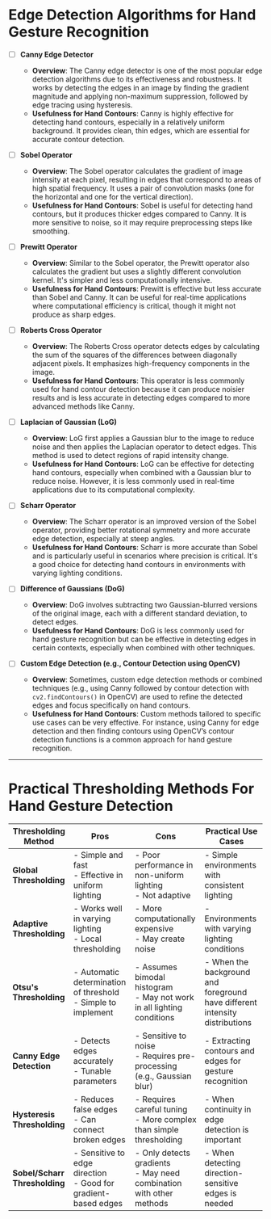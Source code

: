 # Edge Detection Algorithms for Hand Gesture Recognition

- [ ] **Canny Edge Detector**
  - **Overview**: The Canny edge detector is one of the most popular edge detection algorithms due to its effectiveness and robustness. It works by detecting the edges in an image by finding the gradient magnitude and applying non-maximum suppression, followed by edge tracing using hysteresis.
  - **Usefulness for Hand Contours**: Canny is highly effective for detecting hand contours, especially in a relatively uniform background. It provides clean, thin edges, which are essential for accurate contour detection.

- [ ] **Sobel Operator**
  - **Overview**: The Sobel operator calculates the gradient of image intensity at each pixel, resulting in edges that correspond to areas of high spatial frequency. It uses a pair of convolution masks (one for the horizontal and one for the vertical direction).
  - **Usefulness for Hand Contours**: Sobel is useful for detecting hand contours, but it produces thicker edges compared to Canny. It is more sensitive to noise, so it may require preprocessing steps like smoothing.

- [ ] **Prewitt Operator**
  - **Overview**: Similar to the Sobel operator, the Prewitt operator also calculates the gradient but uses a slightly different convolution kernel. It's simpler and less computationally intensive.
  - **Usefulness for Hand Contours**: Prewitt is effective but less accurate than Sobel and Canny. It can be useful for real-time applications where computational efficiency is critical, though it might not produce as sharp edges.

- [ ] **Roberts Cross Operator**
  - **Overview**: The Roberts Cross operator detects edges by calculating the sum of the squares of the differences between diagonally adjacent pixels. It emphasizes high-frequency components in the image.
  - **Usefulness for Hand Contours**: This operator is less commonly used for hand contour detection because it can produce noisier results and is less accurate in detecting edges compared to more advanced methods like Canny.

- [ ] **Laplacian of Gaussian (LoG)**
  - **Overview**: LoG first applies a Gaussian blur to the image to reduce noise and then applies the Laplacian operator to detect edges. This method is used to detect regions of rapid intensity change.
  - **Usefulness for Hand Contours**: LoG can be effective for detecting hand contours, especially when combined with a Gaussian blur to reduce noise. However, it is less commonly used in real-time applications due to its computational complexity.

- [ ] **Scharr Operator**
  - **Overview**: The Scharr operator is an improved version of the Sobel operator, providing better rotational symmetry and more accurate edge detection, especially at steep angles.
  - **Usefulness for Hand Contours**: Scharr is more accurate than Sobel and is particularly useful in scenarios where precision is critical. It's a good choice for detecting hand contours in environments with varying lighting conditions.

- [ ] **Difference of Gaussians (DoG)**
  - **Overview**: DoG involves subtracting two Gaussian-blurred versions of the original image, each with a different standard deviation, to detect edges.
  - **Usefulness for Hand Contours**: DoG is less commonly used for hand gesture recognition but can be effective in detecting edges in certain contexts, especially when combined with other techniques.

- [ ] **Custom Edge Detection (e.g., Contour Detection using OpenCV)**
  - **Overview**: Sometimes, custom edge detection methods or combined techniques (e.g., using Canny followed by contour detection with `cv2.findContours()` in OpenCV) are used to refine the detected edges and focus specifically on hand contours.
  - **Usefulness for Hand Contours**: Custom methods tailored to specific use cases can be very effective. For instance, using Canny for edge detection and then finding contours using OpenCV’s contour detection functions is a common approach for hand gesture recognition.

---

# Practical Thresholding Methods For Hand Gesture Detection

| **Thresholding Method**       | **Pros**                                           | **Cons**                                               | **Practical Use Cases**                                      |
|-------------------------------|---------------------------------------------------|--------------------------------------------------------|-------------------------------------------------------------|
| **Global Thresholding**        | - Simple and fast<br>- Effective in uniform lighting | - Poor performance in non-uniform lighting<br>- Not adaptive | - Simple environments with consistent lighting             |
| **Adaptive Thresholding**      | - Works well in varying lighting<br>- Local thresholding | - More computationally expensive<br>- May create noise | - Environments with varying lighting conditions             |
| **Otsu's Thresholding**        | - Automatic determination of threshold<br>- Simple to implement | - Assumes bimodal histogram<br>- May not work in all lighting conditions | - When the background and foreground have different intensity distributions |
| **Canny Edge Detection**       | - Detects edges accurately<br>- Tunable parameters | - Sensitive to noise<br>- Requires pre-processing (e.g., Gaussian blur) | - Extracting contours and edges for gesture recognition     |
| **Hysteresis Thresholding**    | - Reduces false edges<br>- Can connect broken edges | - Requires careful tuning<br>- More complex than simple thresholding | - When continuity in edge detection is important            |
| **Sobel/Scharr Thresholding**  | - Sensitive to edge direction<br>- Good for gradient-based edges | - Only detects gradients<br>- May need combination with other methods | - When detecting direction-sensitive edges is needed         |
